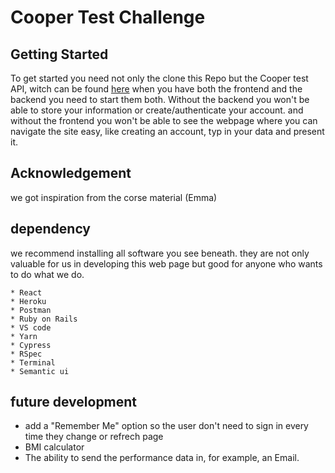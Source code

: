 # Cooper Test Challenge

## Getting Started 

To get started you need not only the clone this Repo but the Cooper test API, witch can be found [here](https://github.com/ViktorHek/cooper_test.git)
when you have both the frontend and the backend you need to start them both. Without the backend you won't be able to store your information or create/authenticate your account. and without the frontend you won't be able to see the webpage where you can navigate the site easy, like creating an account, typ in your data and present it.

## Acknowledgement

we got inspiration from the corse material (Emma)

## dependency

we recommend installing all software you see beneath. they are not only valuable for us in developing this web page but good for anyone who wants to do what we do.

```
* React
* Heroku
* Postman
* Ruby on Rails
* VS code
* Yarn
* Cypress 
* RSpec
* Terminal
* Semantic ui
```

## future development

* add a "Remember Me" option so the user don't need to sign in every time they change or refrech page 
* BMI calculator
* The ability to send the performance data in, for example, an Email.